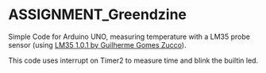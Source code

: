 # ASSIGNMENT_Greendzine

Simple Code for Arduino UNO, measuring temperature with a LM35 probe sensor (using [LM35 1.0.1 by Guilherme Gomes Zucco](https://github.com/ggzucco/LM35/releases/tag/1.0.1)).

This code uses interrupt on Timer2 to measure time and blink the builtin led.
